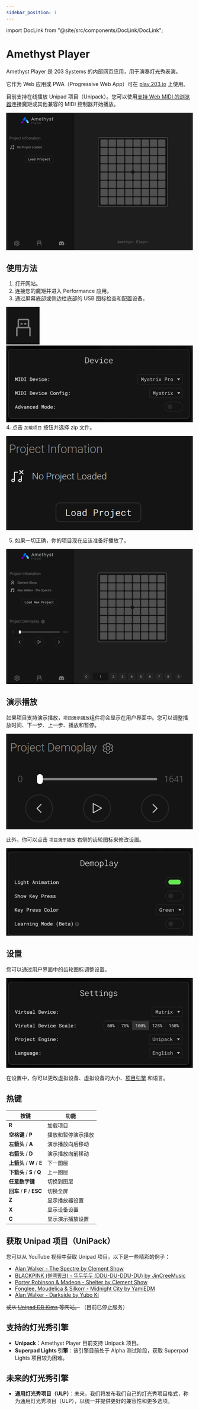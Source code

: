 ```yaml
---
sidebar_position: 1
---
```


import DocLink from "@site/src/components/DocLink/DocLink";

# Amethyst Player

Amethyst Player 是 203 Systems 的内部网页应用，用于演奏灯光秀表演。

它作为 Web 应用或 PWA（Progressive Web App）可在 [play.203.io](https://play.203.io) 上使用。

目前支持在线播放 Unipad 项目（Unipack）。您可以使用[支持 Web MIDI 的浏览器](https://developer.mozilla.org/en-US/docs/Web/API/MIDIAccess#Browser_compatibility)连接魔矩或其他兼容的 MIDI 控制器开始播放。

![Amethyst Player 用户界面](MainUI.png)

## 使用方法

1. 打开网站。
2. 连接您的魔矩并进入 <DocLink to="/docs/MatrixOS/Applications/Performance">Performance 应用</DocLink>。
3. 通过屏幕底部或侧边栏底部的 USB 图标检查和配置设备。

![USB 图标](USB.png)
![设备配置](DeviceConfig.png) 4. 点击 `加载项目` 按钮并选择 zip 文件。

![加载项目](LoadProject.png)

5. 如果一切正确，你的项目现在应该准备好播放了。

![项目已加载](ProjectLoaded.png)

## 演示播放

如果项目支持演示播放，`项目演示播放`组件将会显示在用户界面中。您可以调整播放时间、下一步、上一步、播放和暂停。

![演示播放](Demoplay.png)

此外，你可以点击 `项目演示播放` 右侧的齿轮图标来修改设置。

![演示播放设置](DemoplaySettings.png)

## 设置

您可以通过用户界面中的齿轮图标调整设置。

![设置](Settings.png)

在设置中，你可以更改虚拟设备、虚拟设备的大小、[项目引擎](#支持的灯光秀引擎) 和语言。

## 热键

| 按键                        | 功能               |
| --------------------------- | ------------------ |
| **R**                       | 加载项目           |
| **空格键** / **P**          | 播放和暂停演示播放 |
| **左箭头** / **A**          | 演示播放向后移动   |
| **右箭头** / **D**          | 演示播放向前移动   |
| **上箭头** / **W** / **E**  | 下一图层           |
| **下箭头** / **S** / **Q**  | 上一图层           |
| **任意数字键**              | 切换到图层         |
| **回车** / **F** / **ESC**  | 切换全屏           |
| **Z**                       | 显示播放器设置     |
| **X**                       | 显示设备设置       |
| **C**                       | 显示演示播放设置   |

## 获取 Unipad 项目（UniPack）

您可以从 YouTube 视频中获取 Unipad 项目。以下是一些精彩的例子：

- [Alan Walker - The Spectre by Clement Show](https://www.youtube.com/watch?v=-96eVsFJW-M)
- [BLACKPINK (블랙핑크) - 뚜두뚜두 (DDU-DU-DDU-DU) by JinCreeMusic](https://www.youtube.com/watch?v=QTsq8lM9uqg)
- [Porter Robinson & Madeon - Shelter by Clement Show](https://www.youtube.com/watch?v=TnPQg9h6Un0)
- [Fonglee, Moudelica & Silkorr - Midnight City by YamiEDM](https://www.youtube.com/watch?v=KYiaGXlBxLE)
- [Alan Walker - Darkside by Yubo Ki](https://www.youtube.com/watch?v=ZtSGblqfmKQ)

~~或从 [Unipad DB Kims](https://unipad.dbkims.com/) 等网站。~~ （目前已停止服务）

## 支持的灯光秀引擎

- **Unipack**：Amethyst Player 目前支持 Unipack 项目。
- **Superpad Lights 引擎**：该引擎目前处于 Alpha 测试阶段，获取 Superpad Lights 项目较为困难。

## 未来的灯光秀引擎

- **通用灯光秀项目（ULP）**：未来，我们将发布我们自己的灯光秀项目格式，称为通用灯光秀项目（ULP），以统一并提供更好的兼容性和更多选项。